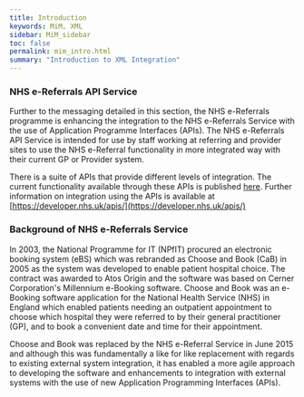 ```yaml
---
title: Introduction
keywords: MiM, XML
sidebar: MiM_sidebar
toc: false
permalink: mim_intro.html
summary: "Introduction to XML Integration"
---
```


### NHS e-Referrals API Service

Further to the messaging detailed in this section, the NHS e-Referrals programme is enhancing the integration to the NHS e-Referrals Service with the use of Application Programme Interfaces (APIs). The NHS e-Referrals API Service is intended for use by staff working at referring and provider sites to use the NHS e-Referral functionality in more integrated way with their current GP or Provider system.

There is a suite of APIs that provide different levels of integration. The current functionality available through these APIs is published [here](https://developer.nhs.uk/apis/e-Referrals/explore_endpoint_catalogue.html). Further information on integration using the APIs is available at [https://developer.nhs.uk/apis/](https://developer.nhs.uk/apis/)

### Background of NHS e-Referrals Service

In 2003, the National Programme for IT (NPfIT) procured an electronic booking system (eBS) which was rebranded as Choose and Book (CaB) in 2005 as the system was developed to enable patient hospital choice.  The contract was awarded to Atos Origin and the software was based on Cerner Corporation's Millennium e-Booking software.
Choose and Book was an e-Booking software application for the National Health Service (NHS) in England which enabled patients needing an outpatient appointment to choose which hospital they were referred to by their general practitioner (GP), and to book a convenient date and time for their appointment.

Choose and Book was replaced by the NHS e-Referral Service in June 2015 and although this was fundamentally a like for like replacement with regards to existing external system integration, it has enabled a more agile approach to developing the software and enhancements to integration with external systems with the use of new Application Programming Interfaces (APIs).
